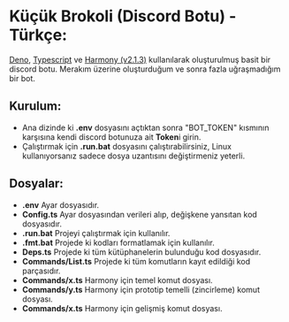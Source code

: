 # Küçük Brokoli (Discord Botu) - Türkçe:
[Deno](https://deno.land/), [Typescript](https://www.typescriptlang.org/) ve [Harmony (v2.1.3)](https://github.com/harmonyland/harmony) kullanılarak oluşturulmuş basit bir discord botu.
Merakım üzerine oluşturduğum ve sonra fazla uğraşmadığım bir bot.

## Kurulum:
- Ana dizinde ki **.env** dosyasını açtıktan sonra "BOT_TOKEN" kısmının karşısına kendi discord botunuza ait **Token**i girin.
- Çalıştırmak için **.run.bat** dosyasını çalıştırabilirsiniz, Linux kullanıyorsanız sadece dosya uzantısını değiştirmeniz yeterli.

## Dosyalar:
- **.env** Ayar dosyasıdır.
- **Config.ts** Ayar dosyasından verileri alıp, değişkene yansıtan kod dosyasıdır.
- **.run.bat** Projeyi çalıştırmak için kullanılır.
- **.fmt.bat** Projede ki kodları formatlamak için kullanılır.
- **Deps.ts** Projede ki tüm kütüphanelerin bulunduğu kod dosyasıdır.
- **Commands/List.ts** Projede ki tüm komutların kayıt edildiği kod parçasıdır.
- **Commands/x.ts** Harmony için temel komut dosyası.
- **Commands/y.ts** Harmony için prototip temelli (zincirleme) komut dosyası.
- **Commands/x.ts** Harmony için gelişmiş komut dosyası.
